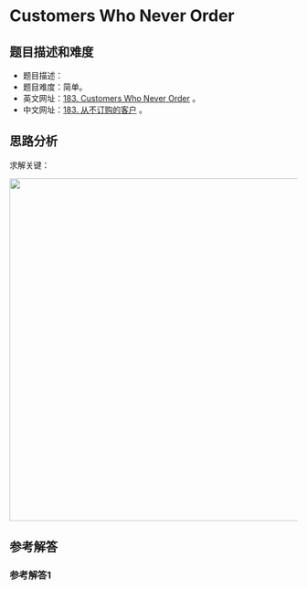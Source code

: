 # Customers Who Never Order

## 题目描述和难度
+ 题目描述：
+ 题目难度：简单。
+ 英文网址：[183. Customers Who Never Order](https://leetcode.com/problems/customers-who-never-order/description/)  。
+ 中文网址：[183. 从不订购的客户](https://leetcode-cn.com/problems/customers-who-never-order/description/)  。
## 思路分析
求解关键：

<img src="https://liweiwei1419.github.io/images/leetcode-solution/" width="600">

## 参考解答
### 参考解答1

```java

```
